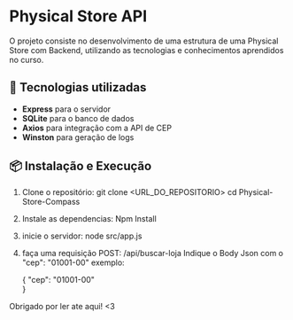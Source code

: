 # Physical Store API

O projeto consiste no desenvolvimento de uma estrutura de uma Physical Store com Backend, utilizando as tecnologias e conhecimentos aprendidos no curso.

## 🚀 Tecnologias utilizadas
- **Express** para o servidor
- **SQLite** para o banco de dados
- **Axios** para integração com a API de CEP
- **Winston** para geração de logs

## 📦 Instalação e Execução

1. Clone o repositório:
   git clone <URL_DO_REPOSITORIO>
   cd Physical-Store-Compass

2. Instale as dependencias:
    Npm Install

3. inicie o servidor:
    node src/app.js

4. faça uma requisição POST:
    /api/buscar-loja
    Indique o Body Json com o "cep": "01001-00"
    exemplo:

    {
     "cep": "01001-00"   
    }

Obrigado por ler ate aqui! <3